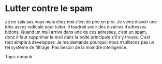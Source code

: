 # Lutter contre le spam

Je ne sais pas vous mais chez moi c’est de pire en pire. Je viens d’avoir une idée assez radicale pour lutter. Il faudrait avoir des dizaines d’adresses bidons. Quand un mail arrive dans une de ces adresses, c’est un spam, donc il faut supprimer le mail dans la boîte principale s’il s’y trouve. C’est tout simple à développer. Je me demande pourquoi nous n’utilisons pas un tel système de filtrage. Pas besoin de la moindre intelligence.

Tags: noepub